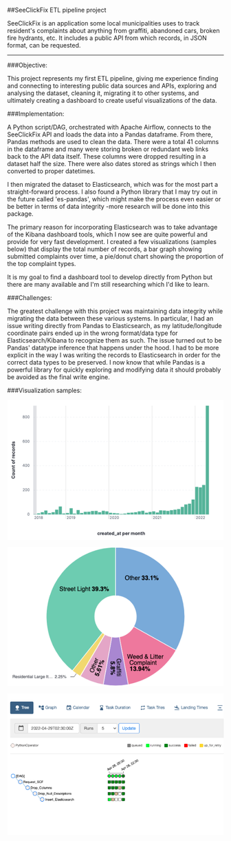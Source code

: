 ##SeeClickFix ETL pipeline project

SeeClickFix is an application some local municipalities uses to track resident's
complaints about anything from graffiti, abandoned cars, broken fire hydrants, 
etc. It includes a public API from which records, in JSON format, can be 
requested.   

---

###Objective:

This project represents my first ETL pipeline, giving me experience finding
and connecting to interesting public data sources and APIs, exploring and 
analysing the dataset, cleaning it, migrating it to other systems, and 
ultimately creating a dashboard to create useful visualizations of the data.

###Implementation:

A Python script/DAG, orchestrated with Apache Airflow, connects to the SeeClickFix
API and loads the data into a Pandas dataframe. From there, Pandas methods are 
used to clean the data. There were a total 41 columns in the dataframe and 
many were storing broken or redundant web links back to the API data itself. 
These columns were dropped resulting in a dataset half the size. There were 
also dates stored as strings which I then converted to proper datetimes.

I then migrated the dataset to Elasticsearch, which was for the most part a 
straight-forward process. I also found a Python library that I may try out in 
the future called 'es-pandas', which might make the process even easier or 
be better in terms of data integrity -more research will be done into this 
package.

The primary reason for incorporating Elasticsearch was to take advantage 
of the Kibana dashboard tools, which I now see are quite powerful and provide 
for very fast development. I created a few visualizations (samples below)
that display the total number of records, a bar graph showing submitted 
complaints over time, a pie/donut chart showing the proportion of the top 
complaint types. 

It is my goal to find a dashboard tool to develop directly from Python but 
there are many available and I'm still researching which I'd like to learn.

###Challenges:

The greatest challenge with this project was maintaining data integrity
while migrating the data between these various systems. In particular, I had an
issue writing directly from Pandas to Elasticsearch, as my latitude/longitude
coordinate pairs ended up in the wrong format/data type for Elasticsearch/Kibana
to recognize them as such. The issue turned out to be Pandas' datatype inference
that happens under the hood. I had to be more explicit in the way I was writing 
the records to Elasticsearch in order for the correct data types to be preserved. 
I now know that while Pandas is a powerful library for quickly exploring and 
modifying data it should probably be avoided as the final write engine. 

###Visualization samples:

![Bar graph of complaints over past 4 years](./assets/scf-bar.png 
"Bar graph of complaints over past 4 years")

![Pie/donut chart of complaint types](./assets/scf-pie.png 
"Pie/donut chart of complaint types")

![Screenshot of Airflow DAG run](./assets/scf-dag-in-action.png 
"Screenshot of Airflow DAG run")